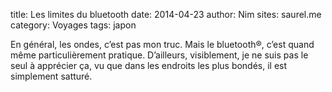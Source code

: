 title: Les limites du bluetooth
date: 2014-04-23
author: Nim
sites: saurel.me
category: Voyages
tags: japon

<p>En g&eacute;n&eacute;ral, les ondes, c&rsquo;est pas mon truc. Mais le bluetooth&reg;, c&rsquo;est quand m&ecirc;me particuli&egrave;rement pratique. D&rsquo;ailleurs, visiblement, je ne suis pas le seul &agrave; appr&eacute;cier &ccedil;a, vu que dans les endroits les plus bond&eacute;s, il est simplement sattur&eacute;.</p>
